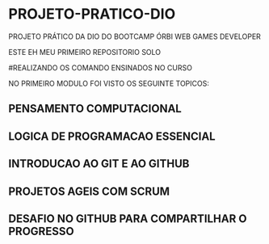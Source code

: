 # PROJETO-PRATICO-DIO
PROJETO PRÁTICO DA DIO DO BOOTCAMP ÓRBI WEB GAMES DEVELOPER

ESTE EH MEU PRIMEIRO REPOSITORIO SOLO

#REALIZANDO OS COMANDO ENSINADOS NO CURSO

NO PRIMEIRO MODULO FOI VISTO OS SEGUINTE TOPICOS:
##  PENSAMENTO COMPUTACIONAL
##  LOGICA DE PROGRAMACAO ESSENCIAL
##  INTRODUCAO AO GIT E AO GITHUB
##  PROJETOS AGEIS COM SCRUM
##  DESAFIO NO GITHUB PARA COMPARTILHAR O PROGRESSO
